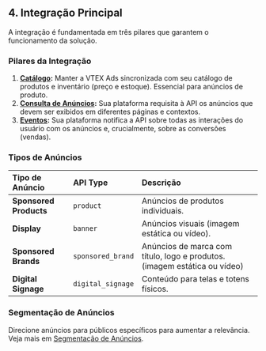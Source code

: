 ## 4. Integração Principal

A integração é fundamentada em três pilares que garantem o funcionamento da solução.

### Pilares da Integração

1.  **[Catálogo](./4.1-sincronizacao-de-catalogo.md):** Manter a VTEX Ads sincronizada com seu catálogo de produtos e inventário (preço e estoque). Essencial para anúncios de produto.
2.  **[Consulta de Anúncios](./4.2-consulta-de-anuncios.md):** Sua plataforma requisita à API os anúncios que devem ser exibidos em diferentes páginas e contextos.
3.  **[Eventos](./4.3-eventos.md):** Sua plataforma notifica a API sobre todas as interações do usuário com os anúncios e, crucialmente, sobre as conversões (vendas).

### Tipos de Anúncios

| Tipo de Anúncio | API Type | Descrição                                       |
| :--- | :--- |:------------------------------------------------|
| **Sponsored Products** | `product` | Anúncios de produtos individuais.               |
| **Display** | `banner` | Anúncios visuais (imagem estática ou vídeo).    |
| **Sponsored Brands** | `sponsored_brand` | Anúncios de marca com título, logo e produtos. (imagem estática ou vídeo) |
| **Digital Signage** | `digital_signage`| Conteúdo para telas e totens físicos.           |

### Segmentação de Anúncios

Direcione anúncios para públicos específicos para aumentar a relevância. Veja mais em [Segmentação de Anúncios](./4.4-segmentacao-de-anuncios.md).


